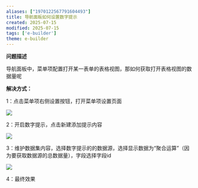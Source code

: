 ```yaml
---
aliases: ["1970122567791604493"]
title: 导航面板如何设置数字提示
created: 2025-07-15
modified: 2025-07-15
tags: ['e-builder']
theme: e-builder
---
```


**问题描述**

导航面板中，菜单项配置打开某一表单的表格视图，那如何获取打开表格视图的数据量呢

**解决方式：**

1：点击菜单项右侧设置按钮，打开菜单项设置页面

**![](https://myhelpdoc.oss-cn-heyuan.aliyuncs.com/mdimages/077cd7177450f1e5d45f8fe928f5ab5d.jpg)**

2：开启数字提示，点击新建添加提示内容

![](https://myhelpdoc.oss-cn-heyuan.aliyuncs.com/mdimages/1477e566bfddc44a0d1c0e71bd814fa4.jpg)

3：维护数据集内容，选择数字提示的的数据源，选择显示数据为“聚合运算”（因为要获取数据源的总数据量），字段选择字段id

![](https://myhelpdoc.oss-cn-heyuan.aliyuncs.com/mdimages/389cc8fa3c875c29807be2feda73fc69.jpg)

4：最终效果

